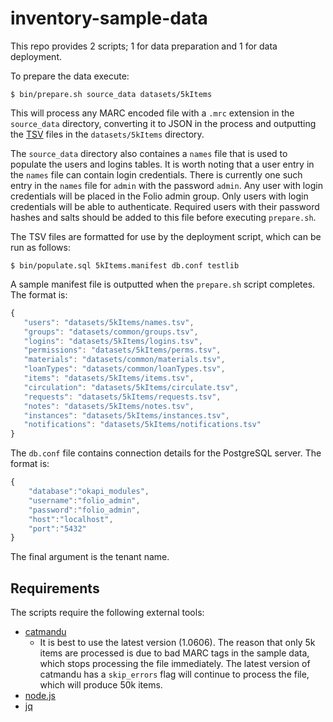 # inventory-sample-data

This repo provides 2 scripts; 1 for data preparation and 1 for data deployment.

To prepare the data execute:
```
$ bin/prepare.sh source_data datasets/5kItems
```

This will process any MARC encoded file with a `.mrc` extension in the `source_data` directory, converting it to JSON in the process and outputting the [TSV](https://en.wikipedia.org/wiki/Tab-separated_values) files in the `datasets/5kItems` directory.

The `source_data` directory also containes a `names` file that is used to populate the users and logins tables. It is worth noting that a user entry in the `names` file can contain login credentials. There is currently one such entry in the `names` file for `admin` with the password `admin`. Any user with login credentials will be placed in the Folio admin group. Only users with login credentials will be able to authenticate. Required users with their password hashes and salts should be added to this file before executing `prepare.sh`.

The TSV files are formatted for use by the deployment script, which can be run as follows:
```
$ bin/populate.sql 5kItems.manifest db.conf testlib
```

A sample manifest file is outputted when the `prepare.sh` script completes. The format is:
```javascript
{
   "users": "datasets/5kItems/names.tsv",
   "groups": "datasets/common/groups.tsv",
   "logins": "datasets/5kItems/logins.tsv",
   "permissions": "datasets/5kItems/perms.tsv",
   "materials": "datasets/common/materials.tsv",
   "loanTypes": "datasets/common/loanTypes.tsv",
   "items": "datasets/5kItems/items.tsv",
   "circulation": "datasets/5kItems/circulate.tsv",
   "requests": "datasets/5kItems/requests.tsv",
   "notes": "datasets/5kItems/notes.tsv",
   "instances": "datasets/5kItems/instances.tsv",
   "notifications": "datasets/5kItems/notifications.tsv"
}
```

The `db.conf` file contains connection details for the PostgreSQL server. The format is:
```javascript
{
    "database":"okapi_modules",
    "username":"folio_admin",
    "password":"folio_admin",
    "host":"localhost",
    "port":"5432"
}
```

The final argument is the tenant name.

## Requirements

The scripts require the following external tools:
* [catmandu](http://librecat.org/)
    * It is best to use the latest version (1.0606). The reason that only 5k items are processed is due to bad MARC tags in the sample data, which stops processing the file immediately. The latest version of catmandu has a `skip_errors` flag will continue to process the file, which will produce 50k items.
* [node.js](https://nodejs.org)
* [jq](https://stedolan.github.io/jq/)

